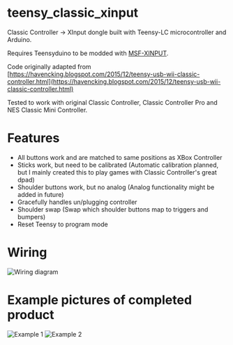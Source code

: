 # teensy_classic_xinput
Classic Controller -> XInput dongle built with Teensy-LC microcontroller and Arduino.

Requires Teensyduino to be modded with [MSF-XINPUT](https://github.com/zlittell/MSF-XINPUT).

Code originally adapted from [https://havencking.blogspot.com/2015/12/teensy-usb-wii-classic-controller.html](https://havencking.blogspot.com/2015/12/teensy-usb-wii-classic-controller.html)

Tested to work with original Classic Controller, Classic Controller Pro and NES Classic Mini Controller.

# Features
- All buttons work and are matched to same positions as XBox Controller
- Sticks work, but need to be calibrated (Automatic calibration planned, but I mainly created this to play games with Classic Controller's great dpad)
- Shoulder buttons work, but no analog (Analog functionality might be added in future)
- Gracefully handles un/plugging controller
- Shoulder swap (Swap which shoulder buttons map to triggers and bumpers)
- Reset Teensy to program mode

# Wiring
![Wiring diagram](https://raw.githubusercontent.com/joonamo/teensy_classic_xinput/master/Docs/pinout.png)

# Example pictures of completed product
![Example 1](https://raw.githubusercontent.com/joonamo/teensy_classic_xinput/master/Docs/example1.jpg)
![Example 2](https://raw.githubusercontent.com/joonamo/teensy_classic_xinput/master/Docs/example2.jpg)
